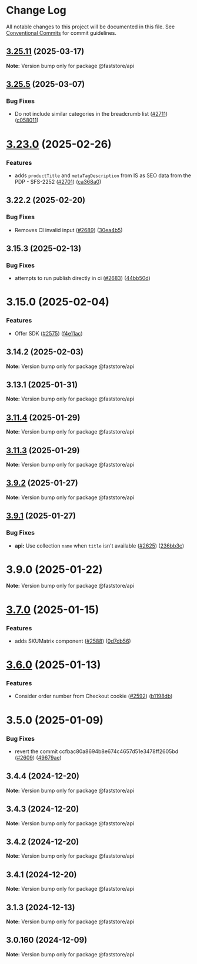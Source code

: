 # Change Log

All notable changes to this project will be documented in this file.
See [Conventional Commits](https://conventionalcommits.org) for commit guidelines.

## [3.25.11](https://github.com/vtex/faststore/compare/v3.25.10...v3.25.11) (2025-03-17)

**Note:** Version bump only for package @faststore/api

## [3.25.5](https://github.com/vtex/faststore/compare/v3.25.4...v3.25.5) (2025-03-07)

### Bug Fixes

- Do not include similar categories in the breadcrumb list ([#2711](https://github.com/vtex/faststore/issues/2711)) ([c058011](https://github.com/vtex/faststore/commit/c058011e79ef451d2445488f67a1a058155505de))

# [3.23.0](https://github.com/vtex/faststore/compare/v3.22.3...v3.23.0) (2025-02-26)

### Features

- adds `productTitle` and `metaTagDescription` from IS as SEO data from the PDP - SFS-2252 ([#2701](https://github.com/vtex/faststore/issues/2701)) ([ca368a0](https://github.com/vtex/faststore/commit/ca368a03f47a8c211baab2810d8057c87f3d854f))

## 3.22.2 (2025-02-20)

### Bug Fixes

- Removes CI invalid input ([#2689](https://github.com/vtex/faststore/issues/2689)) ([30ea4b5](https://github.com/vtex/faststore/commit/30ea4b5d38fee5f9aacda60c0bd3b3296875864c))

## 3.15.3 (2025-02-13)

### Bug Fixes

- attempts to run publish directly in ci ([#2683](https://github.com/vtex/faststore/issues/2683)) ([44bb50d](https://github.com/vtex/faststore/commit/44bb50d0f03285cb3e48284004675a81385ade9b))

# 3.15.0 (2025-02-04)

### Features

- Offer SDK ([#2575](https://github.com/vtex/faststore/issues/2575)) ([f4e11ac](https://github.com/vtex/faststore/commit/f4e11ac68ae4afd79a1a89c122155e18bc452ad5))

## 3.14.2 (2025-02-03)

**Note:** Version bump only for package @faststore/api

## 3.13.1 (2025-01-31)

**Note:** Version bump only for package @faststore/api

## [3.11.4](https://github.com/vtex/faststore/compare/v3.11.3...v3.11.4) (2025-01-29)

**Note:** Version bump only for package @faststore/api

## [3.11.3](https://github.com/vtex/faststore/compare/v3.11.2...v3.11.3) (2025-01-29)

**Note:** Version bump only for package @faststore/api

## [3.9.2](https://github.com/vtex/faststore/compare/v3.9.1...v3.9.2) (2025-01-27)

**Note:** Version bump only for package @faststore/api

## [3.9.1](https://github.com/vtex/faststore/compare/v3.9.0...v3.9.1) (2025-01-27)

### Bug Fixes

- **api:** Use collection `name` when `title` isn't available ([#2625](https://github.com/vtex/faststore/issues/2625)) ([236bb3c](https://github.com/vtex/faststore/commit/236bb3cffb5ca58b2393c618e03ce2545f5fab71))

# 3.9.0 (2025-01-22)

**Note:** Version bump only for package @faststore/api

# [3.7.0](https://github.com/vtex/faststore/compare/v3.6.0...v3.7.0) (2025-01-15)

### Features

- adds SKUMatrix component ([#2588](https://github.com/vtex/faststore/issues/2588)) ([0d7db56](https://github.com/vtex/faststore/commit/0d7db567be1e7b9b9375580b0a8cf665ee69d1c0))

# [3.6.0](https://github.com/vtex/faststore/compare/v3.5.1...v3.6.0) (2025-01-13)

### Features

- Consider order number from Checkout cookie ([#2592](https://github.com/vtex/faststore/issues/2592)) ([b1198db](https://github.com/vtex/faststore/commit/b1198db94b065f5ad4ab742a717c1b43030c22dd))

# 3.5.0 (2025-01-09)

### Bug Fixes

- revert the commit ccfbac80a8694b8e674c4657d51e3478ff2605bd ([#2609](https://github.com/vtex/faststore/issues/2609)) ([49679ae](https://github.com/vtex/faststore/commit/49679ae3a735f7fa29d716b6e9f6d4941d73a647))

## 3.4.4 (2024-12-20)

**Note:** Version bump only for package @faststore/api

## 3.4.3 (2024-12-20)

**Note:** Version bump only for package @faststore/api

## 3.4.2 (2024-12-20)

**Note:** Version bump only for package @faststore/api

## 3.4.1 (2024-12-20)

**Note:** Version bump only for package @faststore/api

## 3.1.3 (2024-12-13)

**Note:** Version bump only for package @faststore/api

## 3.0.160 (2024-12-09)

**Note:** Version bump only for package @faststore/api
